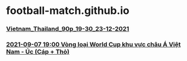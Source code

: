 # football-match.github.io

### [Vietnam_Thailand_90p_19-30_23-12-2021](https://football-match.github.io/embed/gapo.vn/embed.php/61c45b00b471f7001c6a1bb3/)
### [2021-09-07 19:00 Vòng loại World Cup khu vực châu Á Việt Nam - Úc (Cáp + Thỏ)](https://football-match.github.io/embed/gapo.vn/embed.php/613750e61553cb001c0472ec/)
